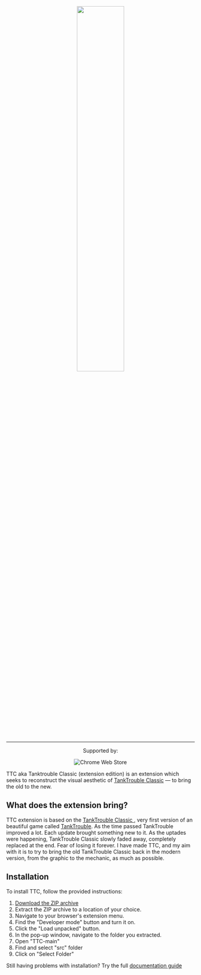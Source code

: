 <div align="center">
  <img width="50%" src="https://github.com/kamarov-therussiantank/TTCV2/raw/main/.github/TTC.png"> 
</div>

---

<div align="center">
  Supported by:
  
![Chrome Web Store](https://img.shields.io/badge/Chrome-21262d.svg?&style=flat-square&logo=google-chrome&logoColor=c9d1d9)

</div>

TTC aka Tanktrouble Classic (extension edition) is an extension which seeks to reconstruct the visual aesthetic of [TankTrouble Classic](https://classic.tanktrouble.com) — to bring the old to the new.

## What does the extension bring?

TTC extension is based on the [TankTrouble Classic ](https://classic.tanktrouble.com/), very first version of an beautiful game called [TankTrouble](https://tanktrouble.com/). As the time passed TankTrouble improved a lot. Each update brought something new to it. As the uptades were happening, TankTrouble Classic  slowly faded away, completely replaced at the end. Fear of losing it forever. I have made TTC, and my aim with it is to try to bring the old TankTrouble Classic back in the modern version, from the graphic to the mechanic, as much as possible.

## Installation

To install TTC, follow the provided instructions:

1. [Download the ZIP archive](https://github.com/kamarov-therussiantank/TTC/archive/refs/heads/main.zip)
2. Extract the ZIP archive to a location of your choice.  
3. Navigate to your browser's extension menu.  
4. Find the "Developer mode" button and turn it on.  
5. Click the "Load unpacked" button.  
6. In the pop-up window, navigate to the folder you extracted.  
7. Open "TTC-main"
8. Find and select "src" folder 
9. Click on "Select Folder"

Still having problems with installation? Try the full [documentation guide](https://docs.google.com/document/d/1pUINNUEy3JgdezBD5TGeQRtzISMsBwzWc9YA0c4oE_E/edit?tab=t.0)

